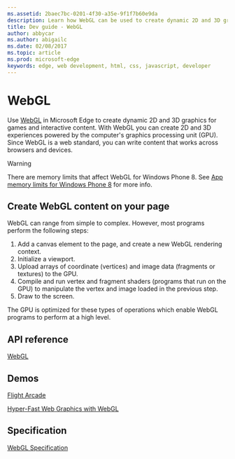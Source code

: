 ```yaml
---
ms.assetid: 2baec7bc-0201-4f30-a35e-9f1f7b60e9da
description: Learn how WebGL can be used to create dynamic 2D and 3D graphics for games and interactive content that harness the power of modern GPUs.
title: Dev guide - WebGL
author: abbycar
ms.author: abigailc
ms.date: 02/08/2017
ms.topic: article
ms.prod: microsoft-edge
keywords: edge, web development, html, css, javascript, developer
---
```


# WebGL


Use [WebGL](https://www.khronos.org/registry/webgl/specs/latest/1.0/) in Microsoft Edge to create dynamic 2D and 3D graphics for games and interactive content. With WebGL you can create 2D and 3D experiences powered by the computer's graphics processing unit (GPU). Since WebGL is a web standard, you can write content that works across browsers and devices.


> [!WARNING]
> There are memory limits that affect WebGL for Windows Phone 8. See [App memory limits for Windows Phone 8](http://go.microsoft.com/fwlink/p/?LinkID=511858) for more info.


## Create WebGL content on your page

WebGL can range from simple to complex. However, most programs perform the following steps:

1.  Add a canvas element to the page, and create a new WebGL rendering context.
2.  Initialize a viewport.
3.  Upload arrays of coordinate (vertices) and image data (fragments or textures) to the GPU.
4.  Compile and run vertex and fragment shaders (programs that run on the GPU) to manipulate the vertex and image loaded in the previous step.
5.  Draw to the screen.

The GPU is optimized for these types of operations which enable WebGL programs to perform at a high level.



## API reference

[WebGL](https://msdn.microsoft.com/library/dn302469(v=vs.85).aspx)

## Demos

[Flight Arcade](http://www.flightarcade.com/)

[Hyper-Fast Web Graphics with WebGL](http://go.microsoft.com/fwlink/p/?LinkID=301886)

## Specification

[WebGL Specification](https://www.khronos.org/registry/webgl/specs/latest/1.0/)
